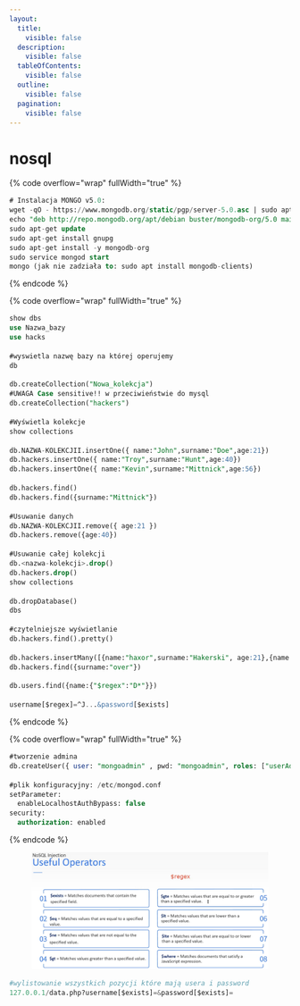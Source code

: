 ```yaml
---
layout:
  title:
    visible: false
  description:
    visible: false
  tableOfContents:
    visible: false
  outline:
    visible: false
  pagination:
    visible: false
---
```


# nosql

{% code overflow="wrap" fullWidth="true" %}
```sql
# Instalacja MONGO v5.0:
wget -qO - https://www.mongodb.org/static/pgp/server-5.0.asc | sudo apt-key add -
echo "deb http://repo.mongodb.org/apt/debian buster/mongodb-org/5.0 main" | sudo tee /etc/apt/sources.list.d/mongodb-org-5.0.list
sudo apt-get update
sudo apt-get install gnupg
sudo apt-get install -y mongodb-org
sudo service mongod start
mongo (jak nie zadziała to: sudo apt install mongodb-clients)
```
{% endcode %}

{% code overflow="wrap" fullWidth="true" %}
```sql
show dbs
use Nazwa_bazy
use hacks

#wyswietla nazwę bazy na której operujemy
db

db.createCollection("Nowa_kolekcja")
#UWAGA Case sensitive!! w przeciwieństwie do mysql
db.createCollection("hackers")

#Wyświetla kolekcje
show collections

db.NAZWA-KOLEKCJII.insertOne({ name:"John",surname:"Doe",age:21})
db.hackers.insertOne({ name:"Troy",surname:"Hunt",age:40})
db.hackers.insertOne({ name:"Kevin",surname:"Mittnick",age:56})

db.hackers.find()
db.hackers.find({surname:"Mittnick"})

#Usuwanie danych
db.NAZWA-KOLEKCJII.remove({ age:21 })
db.hackers.remove({age:40})

#Usuwanie całej kolekcji
db.<nazwa-kolekcji>.drop()
db.hackers.drop()
show collections

db.dropDatabase()
dbs

#czytelniejsze wyświetlanie
db.hackers.find().pretty()

db.hackers.insertMany([{name:"haxor",surname:"Hakerski", age:21},{name:"game",surname:"over", age:99}])
db.hackers.find({surname:"over"})

db.users.find({name:{"$regex":"D*"}})

username[$regex]=^J...&password[$exists]
```
{% endcode %}

{% code overflow="wrap" fullWidth="true" %}
```sql
#tworzenie admina
db.createUser({ user: "mongoadmin" , pwd: "mongoadmin", roles: ["userAdminAnyDatabase", "dbAdminAnyDatabase", "readWriteAnyDatabase"]})

#plik konfiguracyjny: /etc/mongod.conf
setParameter:
  enableLocalhostAuthBypass: false
security:
  authorization: enabled
```
{% endcode %}

<div data-full-width="true">

<figure><img src=".gitbook/assets/1 (23).jpg" alt=""><figcaption></figcaption></figure>

</div>

```python
#wylistowanie wszystkich pozycji które mają usera i password
127.0.0.1/data.php?username[$exists]=&password[$exists]=
```
